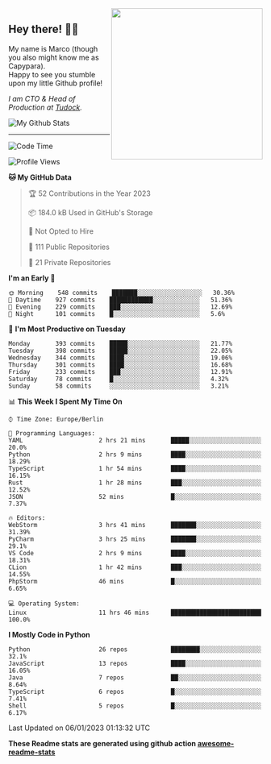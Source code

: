 <img src="https://capypara.de/para_logo.png?a=13" align="right" width="300">

## Hey there! 👋🙃
My name is Marco (though you also might know me as Capypara).  
Happy to see you stumble upon my little Github profile!

*I am CTO & Head of Production at <a href="http://tudock.de">Tudock</a>.*


![My Github Stats](https://github-readme-stats.vercel.app/api?username=theCapypara&show_icons=true&title_color=8ea106&text_color=ffffff&icon_color=8ea106&bg_color=2F343F&hide_border=1)

---
<!--START_SECTION:waka-->
![Code Time](http://img.shields.io/badge/Code%20Time-2%2C013%20hrs%2058%20mins-blue)

![Profile Views](http://img.shields.io/badge/Profile%20Views-3-blue)

**🐱 My GitHub Data** 

> 🏆 52 Contributions in the Year 2023
 > 
> 📦 184.0 kB Used in GitHub's Storage 
 > 
> 🚫 Not Opted to Hire
 > 
> 📜 111 Public Repositories 
 > 
> 🔑 21 Private Repositories  
 > 
**I'm an Early 🐤** 

```text
🌞 Morning    548 commits    ███████░░░░░░░░░░░░░░░░░░   30.36% 
🌆 Daytime    927 commits    ████████████░░░░░░░░░░░░░   51.36% 
🌃 Evening    229 commits    ███░░░░░░░░░░░░░░░░░░░░░░   12.69% 
🌙 Night      101 commits    █░░░░░░░░░░░░░░░░░░░░░░░░   5.6%

```
📅 **I'm Most Productive on Tuesday** 

```text
Monday       393 commits    █████░░░░░░░░░░░░░░░░░░░░   21.77% 
Tuesday      398 commits    █████░░░░░░░░░░░░░░░░░░░░   22.05% 
Wednesday    344 commits    ████░░░░░░░░░░░░░░░░░░░░░   19.06% 
Thursday     301 commits    ████░░░░░░░░░░░░░░░░░░░░░   16.68% 
Friday       233 commits    ███░░░░░░░░░░░░░░░░░░░░░░   12.91% 
Saturday     78 commits     █░░░░░░░░░░░░░░░░░░░░░░░░   4.32% 
Sunday       58 commits     ░░░░░░░░░░░░░░░░░░░░░░░░░   3.21%

```


📊 **This Week I Spent My Time On** 

```text
⌚︎ Time Zone: Europe/Berlin

💬 Programming Languages: 
YAML                     2 hrs 21 mins       █████░░░░░░░░░░░░░░░░░░░░   20.0% 
Python                   2 hrs 9 mins        ████░░░░░░░░░░░░░░░░░░░░░   18.29% 
TypeScript               1 hr 54 mins        ████░░░░░░░░░░░░░░░░░░░░░   16.15% 
Rust                     1 hr 28 mins        ███░░░░░░░░░░░░░░░░░░░░░░   12.52% 
JSON                     52 mins             █░░░░░░░░░░░░░░░░░░░░░░░░   7.37%

🔥 Editors: 
WebStorm                 3 hrs 41 mins       ███████░░░░░░░░░░░░░░░░░░   31.39% 
PyCharm                  3 hrs 25 mins       ███████░░░░░░░░░░░░░░░░░░   29.1% 
VS Code                  2 hrs 9 mins        ████░░░░░░░░░░░░░░░░░░░░░   18.31% 
CLion                    1 hr 42 mins        ███░░░░░░░░░░░░░░░░░░░░░░   14.55% 
PhpStorm                 46 mins             █░░░░░░░░░░░░░░░░░░░░░░░░   6.65%

💻 Operating System: 
Linux                    11 hrs 46 mins      █████████████████████████   100.0%

```

**I Mostly Code in Python** 

```text
Python                   26 repos            ████████░░░░░░░░░░░░░░░░░   32.1% 
JavaScript               13 repos            ████░░░░░░░░░░░░░░░░░░░░░   16.05% 
Java                     7 repos             ██░░░░░░░░░░░░░░░░░░░░░░░   8.64% 
TypeScript               6 repos             █░░░░░░░░░░░░░░░░░░░░░░░░   7.41% 
Shell                    5 repos             █░░░░░░░░░░░░░░░░░░░░░░░░   6.17%

```



 Last Updated on 06/01/2023 01:13:32 UTC
<!--END_SECTION:waka-->

**These Readme stats are generated using github action [awesome-readme-stats](https://github.com/anmol098/waka-readme-stats)**

